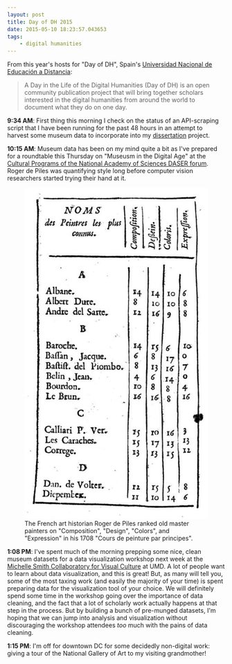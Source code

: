 ```yaml
---
layout: post
title: Day of DH 2015
date: 2015-05-10 18:23:57.043653
tags:
    - digital humanities
---
```


From this year's hosts for "Day of DH", Spain's [Universidad Nacional de Educación a Distancia](http://dayofdh2015.uned.es/about):

>A Day in the Life of the Digital Humanities (Day of DH) is an open community publication project that will bring together scholars interested in the digital humanities from around the world to document what they do on one day.

**9:34 AM**: First thing this morning I check on the status of an API-scraping script that I have been running for the past 48 hours in an attempt to harvest some museum data to incorporate into my [dissertation](/dissertation) project.

**10:15 AM**: Museum data has been on my mind quite a bit as I've prepared for a roundtable this Thursday on "Museusm in the Digital Age" at the [Cultural Programs of the National Academy of Sciences DASER forum](http://www.cpnas.org/events/daser-052115.html). Roger de Piles was quantifying style long before computer vision researchers started trying their hand at it.

<figure>
<a href="https://archive.org/details/bub_gb_NlS7XHJ_tuYC"><img src="/assets/images-display/piles1708.jpg" /></a>
<figcaption>The French art historian Roger de Piles ranked old master painters on "Composition", "Design", "Colors", and "Expression" in his 1708 "Cours de peinture par principes".
</figcaption>
</figure>

**1:08 PM**: I've spent much of the morning prepping some nice, clean museum datasets for a data visualization workshop next week at the [Michelle Smith Collaboratory for Visual Culture](http://artinterp.org/wading-in-dah-water) at UMD. A lot of people want to learn about data visualization, and this is great! But, as many will tell you, some of the most taxing work (and easily the majority of your time) is spent preparing data for the visualization tool of your choice. We will definitely spend some time in the workshop going over the importance of data cleaning, and the fact that a lot of scholarly work actually happens at that step in the process. But by building a bunch of pre-munged datasets, I'm hoping that we can jump into analysis and visualization without discouraging the workshop attendees *too* much with the pains of data cleaning.

**1:15 PM**: I'm off for downtown DC for some decidedly non-digital work: giving a tour of the National Gallery of Art to my visiting grandmother!
